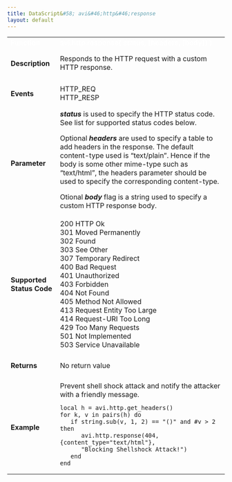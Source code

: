 ```yaml
---
title: DataScript&#58; avi&#46;http&#46;response
layout: default
---
```

<table class="table table-hover table table-bordered table-hover">  
<tbody>        
<tr>   
<td><span style="color: white; font-size: medium;"><strong>Function</strong></span></td>
<td><span style="color: white;"><b>avi.http.response( status, [headers, [body]] )</b></span></td>
</tr>
<tr>   
<td><h4><span id="Description"><strong>Description</strong></span></h4></td>
<td>Responds to the HTTP request with a custom HTTP response.</td>
</tr>
<tr>   
<td><h4><span id="Events"><strong>Events</strong></span></h4></td>
<td>HTTP_REQ<br> HTTP_RESP</td>
</tr>
<tr>   
<td><h4><span id="Parameter"><strong>Parameter</strong></span></h4></td>
<td><strong><em>status</em> </strong>is used to specify the HTTP status code. See list for supported status codes below.<p></p> <p>Optional <em><strong>headers</strong> </em>are used to specify a table to add headers in the response. The default content-type used is “text/plain”. Hence if the body is some other mime-type such as “text/html”, the headers parameter should be used to specify the corresponding content-type.</p> <p>Otional <strong><em>body</em> </strong>flag is a string used to specify a custom HTTP response body.</p></td>
</tr>
<tr>   
<td><h4><span id="Supported_Status_Code"><strong>Supported Status Code</strong></span></h4></td>
<td>200 HTTP Ok<br> 301 Moved Permanently<br> 302 Found<br> 303 See Other<br> 307 Temporary Redirect<br> 400 Bad Request<br> 401 Unauthorized<br> 403 Forbidden<br> 404 Not Found<br> 405 Method Not Allowed<br> 413 Request Entity Too Large<br> 414 Request-URI Too Long<br> 429 Too Many Requests<br> 501 Not Implemented<br> 503 Service Unavailable</td>
</tr>
<tr>   
<td><h4><span id="Returns"><strong>Returns</strong></span></h4></td>
<td>No return value</td>
</tr>
<tr>   
<td><h4><span id="Example"><strong>Example</strong></span></h4></td>
<td>Prevent shell shock attack and notify the attacker with a friendly message.<br> 
<!-- Crayon Syntax Highlighter v2.7.1 --> <pre><code class="language-lua">local h = avi.http.get_headers()
for k, v in pairs(h) do
   if string.sub(v, 1, 2) == "()" and #v &gt; 2 then
      avi.http.response(404, {content_type="text/html"},
      "Blocking Shellshock Attack!")
   end
end</code></pre> 
<!-- [Format Time: 0.0013 seconds] --></td>
</tr>
</tbody>
</table> 